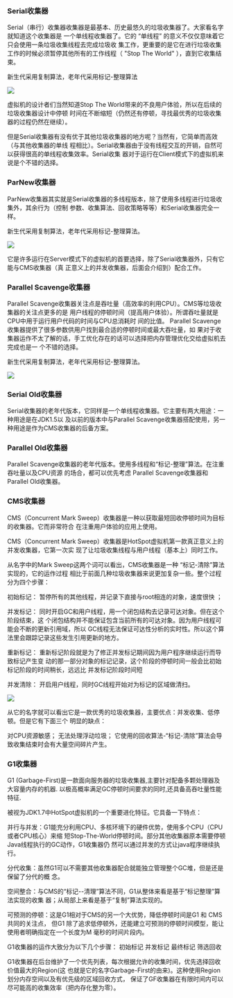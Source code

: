### Serial收集器 

Serial（串⾏）收集器收集器是最基本、历史最悠久的垃圾收集器了。⼤家看名字就知道这个收集器是 ⼀个单线程收集器了。它的 “单线程” 的意义不仅仅意味着它只会使⽤⼀条垃圾收集线程去完成垃圾收 集⼯作，更重要的是它在进⾏垃圾收集⼯作的时候必须暂停其他所有的⼯作线程（ "Stop The World" ），直到它收集结束。 

新⽣代采⽤复制算法，⽼年代采⽤标记-整理算法 

![](E:\学习资料总结\面试题总结\17JVM\assets/QQ截图20201225230146.png)

虚拟机的设计者们当然知道Stop The World带来的不良⽤户体验，所以在后续的垃圾收集器设计中停顿 时间在不断缩短（仍然还有停顿，寻找最优秀的垃圾收集器的过程仍然在继续）。 

但是Serial收集器有没有优于其他垃圾收集器的地⽅呢？当然有，它简单⽽⾼效（与其他收集器的单线 程相⽐）。Serial收集器由于没有线程交互的开销，⾃然可以获得很⾼的单线程收集效率。Serial收集 器对于运⾏在Client模式下的虚拟机来说是个不错的选择。 

### ParNew收集器 

ParNew收集器其实就是Serial收集器的多线程版本，除了使⽤多线程进⾏垃圾收集外，其余⾏为（控制 参数、收集算法、回收策略等等）和Serial收集器完全⼀样。 

新⽣代采⽤复制算法，⽼年代采⽤标记-整理算法。 

![](E:\学习资料总结\面试题总结\17JVM\assets/QQ截图20201225230234.png)

它是许多运⾏在Server模式下的虚拟机的⾸要选择，除了Serial收集器外，只有它能与CMS收集器（真 正意义上的并发收集器，后⾯会介绍到）配合⼯作。 

### Parallel Scavenge收集器 

Parallel Scavenge收集器关注点是吞吐量（⾼效率的利⽤CPU）。CMS等垃圾收集器的关注点更多的是 ⽤户线程的停顿时间（提⾼⽤户体验）。所谓吞吐量就是CPU中⽤于运⾏⽤户代码的时间与CPU总消耗时 间的⽐值。 Parallel Scavenge收集器提供了很多参数供⽤户找到最合适的停顿时间或最⼤吞吐量，如 果对于收集器运作不太了解的话，⼿⼯优化存在的话可以选择把内存管理优化交给虚拟机去完成也是⼀ 个不错的选择。 

新⽣代采⽤复制算法，⽼年代采⽤标记-整理算法。 

![](E:\学习资料总结\面试题总结\17JVM\assets/QQ截图20201225230325.png)

### Serial Old收集器

 Serial收集器的⽼年代版本，它同样是⼀个单线程收集器。它主要有两⼤⽤途：⼀种⽤途是在JDK1.5以 及以前的版本中与Parallel Scavenge收集器搭配使⽤，另⼀种⽤途是作为CMS收集器的后备⽅案。 

### Parallel Old收集器

 Parallel Scavenge收集器的⽼年代版本。使⽤多线程和“标记-整理”算法。在注重吞吐量以及CPU资源 的场合，都可以优先考虑 Parallel Scavenge收集器和Parallel Old收集器。 

### CMS收集器 

CMS（Concurrent Mark Sweep）收集器是⼀种以获取最短回收停顿时间为⽬标的收集器。它⽽⾮常符合 在注重⽤户体验的应⽤上使⽤。

 CMS（Concurrent Mark Sweep）收集器是HotSpot虚拟机第⼀款真正意义上的并发收集器，它第⼀次实 现了让垃圾收集线程与⽤户线程（基本上）同时⼯作。 

从名字中的Mark Sweep这两个词可以看出，CMS收集器是⼀种 “标记-清除”算法实现的，它的运作过程 相⽐于前⾯⼏种垃圾收集器来说更加复杂⼀些。整个过程分为四个步骤： 

初始标记： 暂停所有的其他线程，并记录下直接与root相连的对象，速度很快 ；

 并发标记： 同时开启GC和⽤户线程，⽤⼀个闭包结构去记录可达对象。但在这个阶段结束，这 个闭包结构并不能保证包含当前所有的可达对象。因为⽤户线程可能会不断的更新引⽤域，所以 GC线程⽆法保证可达性分析的实时性。所以这个算法⾥会跟踪记录这些发⽣引⽤更新的地⽅。 

重新标记： 重新标记阶段就是为了修正并发标记期间因为⽤户程序继续运⾏⽽导致标记产⽣变 动的那⼀部分对象的标记记录，这个阶段的停顿时间⼀般会⽐初始标记阶段的时间稍⻓，远远⽐ 并发标记阶段时间短 

并发清除： 开启⽤户线程，同时GC线程开始对为标记的区域做清扫。 

![](E:\学习资料总结\面试题总结\17JVM\assets/QQ截图20201225230510.png)

从它的名字就可以看出它是⼀款优秀的垃圾收集器，主要优点：并发收集、低停顿。但是它有下⾯三个 明显的缺点： 

对CPU资源敏感； ⽆法处理浮动垃圾； 它使⽤的回收算法-“标记-清除”算法会导致收集结束时会有⼤量空间碎⽚产⽣。 

### G1收集器 

G1 (Garbage-First)是⼀款⾯向服务器的垃圾收集器,主要针对配备多颗处理器及⼤容量内存的机器. 以极⾼概率满⾜GC停顿时间要求的同时,还具备⾼吞吐量性能特征. 

被视为JDK1.7中HotSpot虚拟机的⼀个重要进化特征。它具备⼀下特点： 

并⾏与并发：G1能充分利⽤CPU、多核环境下的硬件优势，使⽤多个CPU（CPU或者CPU核⼼）来缩 短Stop-The-World停顿时间。部分其他收集器原本需要停顿Java线程执⾏的GC动作，G1收集器仍 然可以通过并发的⽅式让java程序继续执⾏。 

分代收集：虽然G1可以不需要其他收集器配合就能独⽴管理整个GC堆，但是还是保留了分代的概 念。

 空间整合：与CMS的“标记--清理”算法不同，G1从整体来看是基于“标记整理”算法实现的收集 器；从局部上来看是基于“复制”算法实现的。 

可预测的停顿：这是G1相对于CMS的另⼀个⼤优势，降低停顿时间是G1 和 CMS 共同的关注点， 但G1 除了追求低停顿外，还能建⽴可预测的停顿时间模型，能让使⽤者明确指定在⼀个⻓度为M 毫秒的时间⽚段内。 

G1收集器的运作⼤致分为以下⼏个步骤： 初始标记 并发标记 最终标记 筛选回收 

G1收集器在后台维护了⼀个优先列表，每次根据允许的收集时间，优先选择回收价值最⼤的Region(这 也就是它的名字Garbage-First的由来)。这种使⽤Region划分内存空间以及有优先级的区域回收⽅式， 保证了GF收集器在有限时间内可以尽可能⾼的收集效率（把内存化整为零）。 